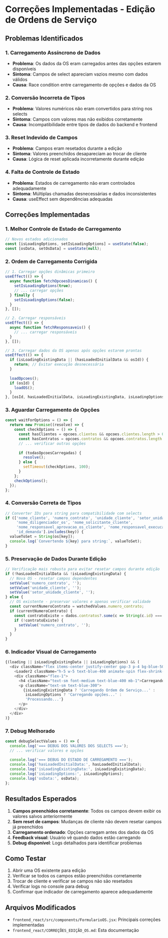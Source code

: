 # Correções Implementadas - Edição de Ordens de Serviço

## Problemas Identificados

### 1. Carregamento Assíncrono de Dados
- **Problema**: Os dados da OS eram carregados antes das opções estarem disponíveis
- **Sintoma**: Campos de select apareciam vazios mesmo com dados válidos
- **Causa**: Race condition entre carregamento de opções e dados da OS

### 2. Conversão Incorreta de Tipos
- **Problema**: Valores numéricos não eram convertidos para string nos selects
- **Sintoma**: Campos com valores mas não exibidos corretamente
- **Causa**: Incompatibilidade entre tipos de dados do backend e frontend

### 3. Reset Indevido de Campos
- **Problema**: Campos eram resetados durante a edição
- **Sintoma**: Valores preenchidos desapareciam ao trocar de cliente
- **Causa**: Lógica de reset aplicada incorretamente durante edição

### 4. Falta de Controle de Estado
- **Problema**: Estados de carregamento não eram controlados adequadamente
- **Sintoma**: Múltiplas chamadas desnecessárias e dados inconsistentes
- **Causa**: useEffect sem dependências adequadas

## Correções Implementadas

### 1. Melhor Controle de Estado de Carregamento

```javascript
// Novos estados adicionados
const [isLoadingOptions, setIsLoadingOptions] = useState(false);
const [osData, setOsData] = useState(null);
```

### 2. Ordem de Carregamento Corrigida

```javascript
// 1. Carregar opções dinâmicas primeiro
useEffect(() => {
  async function fetchOpcoesDinamicas() {
    setIsLoadingOptions(true);
    // ... carregar opções
  } finally {
    setIsLoadingOptions(false);
  }
}, []);

// 2. Carregar responsáveis
useEffect(() => {
  async function fetchResponsaveis() {
    // ... carregar responsáveis
  }
}, []);

// 3. Carregar dados da OS apenas após opções estarem prontas
useEffect(() => {
  if (isLoadingExistingData || (hasLoadedInitialData && osId)) {
    return; // Evitar execução desnecessária
  }
  
  loadOpcoes();
  if (osId) {
    loadOS();
  }
}, [osId, hasLoadedInitialData, isLoadingExistingData, isLoadingOptions]);
```

### 3. Aguardar Carregamento de Opções

```javascript
const waitForOptions = () => {
  return new Promise((resolve) => {
    const checkOptions = () => {
      const hasClientes = opcoes.clientes && opcoes.clientes.length > 0;
      const hasContratos = opcoes.contratos && opcoes.contratos.length > 0;
      // ... verificar outras opções
      
      if (todasOpcoesCarregadas) {
        resolve();
      } else {
        setTimeout(checkOptions, 100);
      }
    };
    checkOptions();
  });
};
```

### 4. Conversão Correta de Tipos

```javascript
// Converter IDs para string para compatibilidade com selects
if (['nome_cliente', 'numero_contrato', 'unidade_cliente', 'setor_unidade_cliente',
     'nome_diligenciador_os', 'nome_solicitante_cliente', 
     'nome_responsavel_aprovacao_os_cliente', 'nome_responsavel_execucao_servico',
     'id_demanda'].includes(key)) {
  valueToSet = String(os[key]);
  console.log(`Convertendo ${key} para string:`, valueToSet);
}
```

### 5. Preservação de Dados Durante Edição

```javascript
// Verificação mais robusta para evitar resetar campos durante edição
if (!hasLoadedInitialData && !isLoadingExistingData) {
  // Nova OS - resetar campos dependentes
  setValue('numero_contrato', '');
  setValue('unidade_cliente', '');
  setValue('setor_unidade_cliente', '');
} else {
  // OS existente - preservar valores e apenas verificar validade
  const currentNumeroContrato = watchedValues.numero_contrato;
  if (currentNumeroContrato) {
    const contratoExiste = dados.contratos?.some(c => String(c.id) === String(currentNumeroContrato));
    if (!contratoExiste) {
      setValue('numero_contrato', '');
    }
  }
}
```

### 6. Indicador Visual de Carregamento

```javascript
{(loading || isLoadingExistingData || isLoadingOptions) && (
  <div className="flex items-center justify-center gap-3 p-4 bg-blue-500/10 border border-blue-400/30 rounded-lg mb-4">
    <Loader2 className="h-5 w-5 text-blue-400 animate-spin flex-shrink-0" />
    <div className="flex-1">
      <h4 className="text-sm font-medium text-blue-400 mb-1">Carregando dados...</h4>
      <p className="text-sm text-blue-300">
        {isLoadingExistingData ? 'Carregando Ordem de Serviço...' : 
         isLoadingOptions ? 'Carregando opções...' : 
         'Processando...'}
      </p>
    </div>
  </div>
)}
```

### 7. Debug Melhorado

```javascript
const debugSelectValues = () => {
  console.log('=== DEBUG DOS VALORES DOS SELECTS ===');
  // ... verificar valores e opções
  
  console.log('=== DEBUG DO ESTADO DE CARREGAMENTO ===');
  console.log('hasLoadedInitialData:', hasLoadedInitialData);
  console.log('isLoadingExistingData:', isLoadingExistingData);
  console.log('isLoadingOptions:', isLoadingOptions);
  console.log('osData:', osData);
};
```

## Resultados Esperados

1. **Campos preenchidos corretamente**: Todos os campos devem exibir os valores salvos anteriormente
2. **Sem reset de campos**: Mudanças de cliente não devem resetar campos já preenchidos
3. **Carregamento ordenado**: Opções carregam antes dos dados da OS
4. **Feedback visual**: Usuário vê quando dados estão carregando
5. **Debug disponível**: Logs detalhados para identificar problemas

## Como Testar

1. Abrir uma OS existente para edição
2. Verificar se todos os campos estão preenchidos corretamente
3. Trocar de cliente e verificar se campos não são resetados
4. Verificar logs no console para debug
5. Confirmar que indicador de carregamento aparece adequadamente

## Arquivos Modificados

- `frontend_react/src/components/FormularioOS.jsx`: Principais correções implementadas
- `frontend_react/CORREÇÕES_EDIÇÃO_OS.md`: Esta documentação